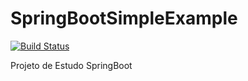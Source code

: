 # SpringBootSimpleExample


[![Build Status](https://travis-ci.org/gustavodias94/SpringBootSimpleExample.svg?branch=master)](https://travis-ci.org/gustavodias94/SpringBootSimpleExample)


Projeto de Estudo SpringBoot
